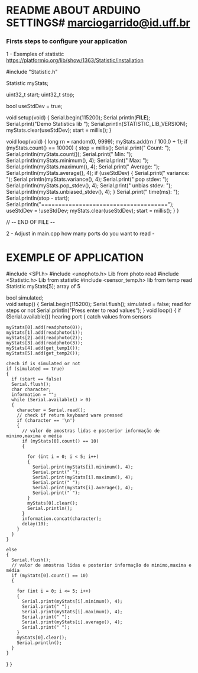 
# README ABOUT ARDUINO SETTINGS# marciogarrido@id.uff.br

### Firsts steps to configure your application ###

1 - Exemples of statistic
https://platformio.org/lib/show/1363/Statistic/installation

#include "Statistic.h"

Statistic myStats;

uint32_t start;
uint32_t stop;

bool useStdDev = true;

void setup(void)
{
  Serial.begin(115200);
  Serial.println(__FILE__);
  Serial.print("Demo Statistics lib ");
  Serial.println(STATISTIC_LIB_VERSION);
  myStats.clear(useStdDev);
  start = millis();
}

void loop(void)
{
  long rn = random(0, 9999);
  myStats.add(rn / 100.0 + 1);
  if (myStats.count() == 10000)
  {
    stop = millis();
    Serial.print("        Count: ");
    Serial.println(myStats.count());
    Serial.print("          Min: ");
    Serial.println(myStats.minimum(), 4);
    Serial.print("          Max: ");
    Serial.println(myStats.maximum(), 4);
    Serial.print("      Average: ");
    Serial.println(myStats.average(), 4);
    if (useStdDev)
    {
      Serial.print("     variance: ");
      Serial.println(myStats.variance(), 4);
      Serial.print("    pop stdev: ");
      Serial.println(myStats.pop_stdev(), 4);
      Serial.print(" unbias stdev: ");
      Serial.println(myStats.unbiased_stdev(), 4);
    }
    Serial.print("     time(ms): ");
    Serial.println(stop - start);
    Serial.println("=====================================");
    useStdDev = !useStdDev;
    myStats.clear(useStdDev);
    start = millis();
  }
}

// -- END OF FILE --



2 - Adjust in main.cpp how many ports do you want to read - 

# EXEMPLE OF APPLICATION

#include <SPI.h>
#include <unophoto.h> Lib from photo read
#include <Statistic.h> Lib from statistic 
#include <sensor_temp.h> lib from temp read
Statistic myStats[5]; array of 5

bool simulated;  
void setup()
{
  Serial.begin(115200);
  Serial.flush();
  simulated = false; read for steps or not
  Serial.println("Press enter to read values");
}
void loop()
{
  if (Serial.available()) hearing port 
  {
    catch values from sensors 

	myStats[0].add(readphoto(0));
    myStats[1].add(readphoto(1));
    myStats[2].add(readphoto(2));
    myStats[3].add(readphoto(3));
    myStats[4].add(get_temp1());
    myStats[5].add(get_temp2());

    chech if is simulated or not 
    if (simulated == true)
    {
      if (start == false)
      Serial.flush();
      char character;
      information = "";
      while (Serial.available() > 0)
      {
        character = Serial.read();
        // check if return keyboard ware pressed
        if (character == '\n')
        {
          // valor de amostras lidas e posterior informação de minimo,maxima e média
          if (myStats[0].count() == 10)
          {

            for (int i = 0; i < 5; i++)
            {
              Serial.print(myStats[i].minimum(), 4);
              Serial.print(" ");
              Serial.print(myStats[i].maximum(), 4);
              Serial.print(" ");
              Serial.print(myStats[i].average(), 4);
              Serial.print(" ");
            }
            myStats[0].clear();
            Serial.println();
          }
          information.concat(character);
          delay(10);
        }
      }
    }

    else
    {
      Serial.flush();
      // valor de amostras lidas e posterior informação de minimo,maxima e média
      if (myStats[0].count() == 10)
      {

        for (int i = 0; i <= 5; i++)
        {
          Serial.print(myStats[i].minimum(), 4);
          Serial.print(" ");
          Serial.print(myStats[i].maximum(), 4);
          Serial.print(" ");
          Serial.print(myStats[i].average(), 4);
          Serial.print(" ");
        }
        myStats[0].clear();
        Serial.println();
      }
    }
  }
}


#

